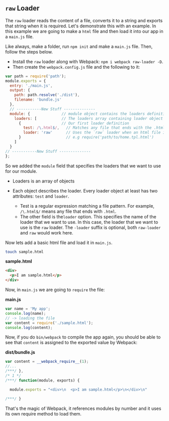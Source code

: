 ## `raw` Loader

The `raw` loader reads the content of a file, converts it to a string and exports that string when it is required. Let's demonstrate this with an example. In this example we are going to make a `html` file and then load it into our app in a `main.js` file.

Like always, make a folder, run `npm init` and make a `main.js` file. Then, follow the steps below.

- Install the `raw` loader along with Webpack: `npm i webpack raw-loader -D`.
- Then create the `webpack.config.js` file and the following to it:

```javascript
var path = require('path');
module.exports = {
  entry: './main.js',
  output: {
    path: path.resolve('./dist'),
    filename: 'bundle.js'
  },
  // -----------New Stuff --------------
  module: {              // module object contains the loaders definition
    loaders: [           // The loaders array containing loader object definitions
      {                  // Our first loader definition
        test: /\.html$/,   // Matches any file that ends with the .html extension
        loader: 'raw'      // Uses the `raw` loader when an html file is required.
      }                    // e.g require('path/to/home.tpl.html')
    ]
  }
// -----------New Stuff --------------
};
```

So we added the `module` field that specifies the loaders that we want to use for our module.

- Loaders is an array of objects

- Each object describes the loader. Every loader object at least has two attributes: `test` and `loader`.

    - Test is a regular expression matching a file pattern. For example, `/\.html$/` means any file that ends with `.html`.
    - The other field is the`loader` option. This specifies the name of the loader that we want to use. In this case, the loader that we want to use is the `raw` loader. The `-loader` suffix is optional, both `raw-loader` and `raw` would work here.

Now lets add a basic html file and load it in `main.js`.

```bash
touch sample.html
```

**sample.html**

```html
<div>
  <p>I am sample.html</p>
</div>
```

Now, in `main.js` we are going to `require` the file:

**main.js**

```javascript
var name = 'My app';
console.log(name);
// -> loading the file
var content = require('./sample.html');
console.log(content);
```

Now, if you do `bin/webpack` to compile the app again, you should be able to see that `content` is assigned to the exported value by Webpack:

**dist/bundle.js**

```javascript
var content = __webpack_require__(1);
//...
/***/ },
/* 1 */
/***/ function(module, exports) {

  module.exports = "<div>\n  <p>I am sample.html</p>\n</div>\n"

/***/ }
```

That's the magic of Webpack, it references modules by number and it uses its own require method to load them.


